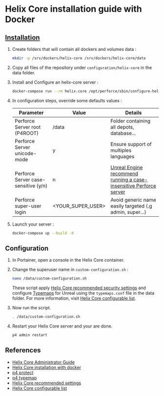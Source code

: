 # Helix Core installation guide with Docker

## [Installation](https://aricodes.net/posts/perforce-server-with-docker/)

1. Create folders that will contain all dockers and volumes data :

   ```bash
   mkdir -p /srv/dockers/helix-core /srv/dockers/helix-core/data
   ```

2. Copy all files of the repository under `configuration/helix-core` in the data folder.

3. Install and Configure an helix-core server :

   ```bash
   docker-compose run --rm helix.core /opt/perforce/sbin/configure-helix-p4d.sh
   ```

4. In configuration steps, override some defaults values :

   | Parameter                            | Value             | Details                                                                                                                                                           |
   | ------------------------------------ | ----------------- | ----------------------------------------------------------------------------------------------------------------------------------------------------------------- |
   | Perforce Server root (P4ROOT)        | /data             | Folder containing all depots, database...                                                                                                                         |
   | Perforce Server unicode-mode         | y                 | Ensure support of multiples languages                                                                                                                             |
   | Perforce Server case-sensitive (y/n) | n                 | [Unreal Engine recommend running a case-insensitive Perforce server](https://docs.unrealengine.com/5.3/en-US/using-perforce-as-source-control-for-unreal-engine/) |
   | Perforce super-user login            | <YOUR_SUPER_USER> | Avoid generic name easily targeted (.g admin, super...)                                                                                                           |

5. Launch your server :

   ```bash
   docker-compose up --build -d
   ```

## Configuration

1. In Portainer, open a console in the Helix Core container.

2. Change the superuser name in `custom-configuration.sh` :

   ```bash
   nano /data/custom-configuration.sh
   ```

   These script apply [Helix Core recommended security settings](https://www.perforce.com/manuals/p4sag/Content/P4SAG/chapter.security.html) and configure [Typemaps](https://www.perforce.com/manuals/v21.1/cmdref/Content/CmdRef/p4_typemap.html) for Unreal using the `typemaps.conf` file in the data folder. For more information, visit [Helix Core configurable list](https://www.perforce.com/manuals/cmdref/Content/CmdRef/configurables.alphabetical.html).

3. Now run the script.

   ```bash
   . /data/custom-configuration.sh
   ```

4. Restart your Helix Core server and your are done.

   ```bash
   p4 admin restart
   ```

## References

- [Helix Core Administrator Guide](https://www.perforce.com/manuals/p4sag/Content/P4SAG/chapter.install.html)
- [Helix Core installation with docker](https://aricodes.net/posts/perforce-server-with-docker/)
- [p4 protect](https://www.perforce.com/manuals/cmdref/Content/CmdRef/p4_protect.html)
- [p4 typemap](https://www.perforce.com/manuals/v21.1/cmdref/Content/CmdRef/p4_typemap.html)
- [Helix Core recommended settings](https://www.perforce.com/manuals/p4sag/Content/P4SAG/chapter.security.html)
- [Helix Core configurable list](https://www.perforce.com/manuals/cmdref/Content/CmdRef/configurables.alphabetical.html)